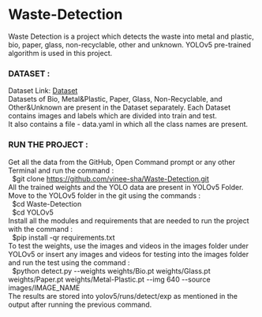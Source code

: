 # Waste-Detection
Waste Detection is a project which detects the waste into metal and plastic, bio, paper, glass, non-recyclable, other and unknown. YOLOv5 pre-trained algorithm is used in this project.

### DATASET :
Dataset Link: [Dataset](https://drive.google.com/drive/folders/1IJSFBPSt4uXKFZ4d4CUNkQwkLia3JIj7?usp=sharing)    
Datasets of Bio, Metal&Plastic, Paper, Glass, Non-Recyclable, and Other&Unknown are present in the Dataset separately. Each Dataset contains images and labels which are divided into train and test.     
It also contains a file - data.yaml in which all the class names are present.

### RUN THE PROJECT :
Get all the data from the GitHub, Open Command prompt or any other Terminal and run the command :    
&nbsp;  \$git clone https://github.com/vinee-sha/Waste-Detection.git    
All the trained weights and the YOLO data are present in YOLOv5 Folder. Move to the YOLOv5 folder in the git using the commands :    
&nbsp;  \$cd Waste-Detection   
&nbsp;  \$cd YOLOv5    
Install all the modules and requirements that are needed to run the project with the command :   
&nbsp;  \$pip install -qr requirements.txt     
To test the weights, use the images and videos in the images folder under YOLOv5 or insert any images and videos for testing into the images folder and run the test using the command :    
&nbsp;  \$python detect.py --weights weights/Bio.pt weights/Glass.pt weights/Paper.pt weights/Metal-Plastic.pt --img 640 --source images/IMAGE_NAME    
The results are stored into yolov5/runs/detect/exp as mentioned in the output after running the previous command.    
